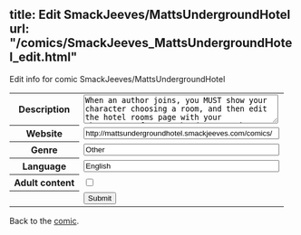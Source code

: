 title: Edit SmackJeeves/MattsUndergroundHotel
url: "/comics/SmackJeeves_MattsUndergroundHotel_edit.html"
---
Edit info for comic SmackJeeves/MattsUndergroundHotel

<form name="comic" action="http://gaepostmail.appspot.com/comic/" method="post">
<table class="comicinfo">
<tr>
<th>Description</th><td><textarea name="description" cols="40" rows="3">When an author joins, you MUST show your character choosing a room, and then edit the hotel rooms page with your character's face on the door you chose. Banner by nyancat6650.</textarea></td>
</tr>
<tr>
<th>Website</th><td><input type="text" name="url" value="http://mattsundergroundhotel.smackjeeves.com/comics/" size="40"/></td>
</tr>
<tr>
<th>Genre</th><td><input type="text" name="genre" value="Other" size="40"/></td>
</tr>
<tr>
<th>Language</th><td><input type="text" name="language" value="English" size="40"/></td>
</tr>
<tr>
<th>Adult content</th><td><input type="checkbox" name="adult" value="adult" /></td>
</tr>
<tr>
<th></th><td>
<input type="hidden" name="comic" value="SmackJeeves_MattsUndergroundHotel" />
<input type="submit" name="submit" value="Submit" />
</td>
</tr>
</table>
</form>

Back to the [comic](SmackJeeves_MattsUndergroundHotel.html).
